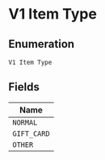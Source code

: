 
# V1 Item Type

## Enumeration

`V1 Item Type`

## Fields

| Name |
|  --- |
| `NORMAL` |
| `GIFT_CARD` |
| `OTHER` |

